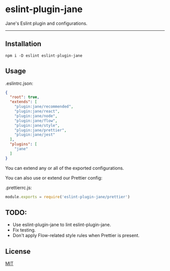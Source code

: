 # eslint-plugin-jane

Jane's Eslint plugin and configurations.

--------

## Installation

`npm i -D eslint eslint-plugin-jane`

## Usage

.eslintrc.json:
```json
{
  "root": true,
  "extends": [
    "plugin:jane/recommended",
    "plugin:jane/react",
    "plugin:jane/node",
    "plugin:jane/flow",
    "plugin:jane/style",
    "plugin:jane/prettier",
    "plugin:jane/jest"
  ],
  "plugins": [
    "jane"
  ]
}
```

You can extend any or all of the exported configurations.

You can also use or extend our Prettier config:

.prettierrc.js:
```javascript
module.exports = require('eslint-plugin-jane/prettier')
```

## TODO:

* Use eslint-plugin-jane to lint eslint-plugin-jane.
* Fix testing.
* Don't apply Flow-related style rules when Prettier is present.

## License

[MIT](./LICENSE.md)
